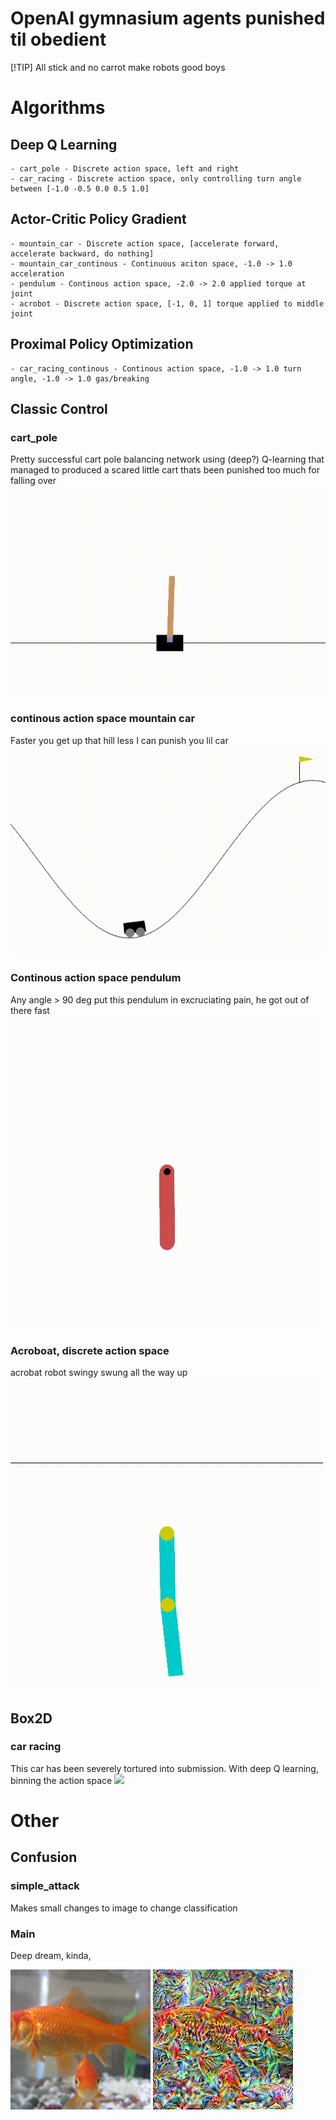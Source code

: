 # OpenAI gymnasium agents punished til obedient
[!TIP]
All stick and no carrot make robots good boys

# Algorithms
## Deep Q Learning
    - cart_pole - Discrete action space, left and right
    - car_racing - Discrete action space, only controlling turn angle between [-1.0 -0.5 0.0 0.5 1.0]
## Actor-Critic Policy Gradient
    - mountain_car - Discrete action space, [accelerate forward, accelerate backward, do nothing]
    - mountain_car_continous - Continuous aciton space, -1.0 -> 1.0 acceleration
    - pendulum - Continous action space, -2.0 -> 2.0 applied torque at joint
    - acrobot - Discrete action space, [-1, 0, 1] torque applied to middle joint
## Proximal Policy Optimization
    - car_racing_continous - Continous action space, -1.0 -> 1.0 turn angle, -1.0 -> 1.0 gas/breaking

## Classic Control

### cart_pole
Pretty successful cart pole balancing network using (deep?) Q-learning that managed to produced a scared little cart thats been punished too much for falling over
![](scared_cart.gif)

### continous action space mountain car
Faster you get up that hill less I can punish you lil car
![](fast_montin.gif)

### Continous action space pendulum
Any angle > 90 deg put this pendulum in excruciating pain, he got out of there fast
![](pendulum.gif)

### Acroboat, discrete action space
acrobat robot swingy swung all the way up
![](acrobot.gif)

## Box2D

### car racing
This car has been severely tortured into submission. With deep Q learning, binning the action space
![](shaky_driver.gif)


# Other

## Confusion

### simple_attack
Makes small changes to image to change classification

### Main
Deep dream, kinda, 

![](confusion/gold_goldfish.png)
![](confusion/dreamfish.png)